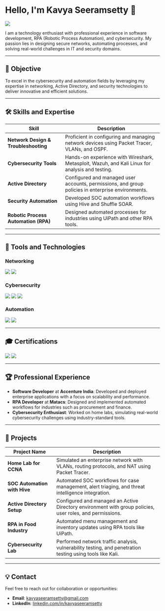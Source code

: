 # Hello, I'm Kavya Seeramsetty 👋
<a href="https://linkedin.com"><img src="https://img.shields.io/badge/-LinkedIn-0072b1?&style=for-the-badge&logo=linkedin&logoColor=white" /></a>

I am a technology enthusiast with professional experience in software development, RPA (Robotic Process Automation), and cybersecurity. My passion lies in designing secure networks, automating processes, and solving real-world challenges in IT and security domains.

---

## 🌟 Objective
To excel in the cybersecurity and automation fields by leveraging my expertise in networking, Active Directory, and security technologies to deliver innovative and efficient solutions.

---

## 🛠️ Skills and Expertise
| **Skill**                                     | **Description**                                                                                  |
|-----------------------------------------------|--------------------------------------------------------------------------------------------------|
| **Network Design & Troubleshooting**          | Proficient in configuring and managing network devices using Packet Tracer, VLANs, and OSPF.     |
| **Cybersecurity Tools**                       | Hands-on experience with Wireshark, Metasploit, Wazuh, and Kali Linux for analysis and testing.  |
| **Active Directory**                          | Configured and managed user accounts, permissions, and group policies in enterprise environments.|
| **Security Automation**                       | Developed SOC automation workflows using Hive and Shuffle SOAR.                                 |
| **Robotic Process Automation (RPA)**          | Designed automated processes for industries using UiPath and other RPA tools.                   |

---

## 🔧 Tools and Technologies
### Networking
<div>
    <img src="https://img.shields.io/badge/-Packet_Tracer-009639?&style=for-the-badge&logo=cisco&logoColor=white" />
    <img src="https://img.shields.io/badge/-Wireshark-1679A7?&style=for-the-badge&logo=Wireshark&logoColor=white" />
</div>

### Cybersecurity
<div>
    <img src="https://img.shields.io/badge/-Metasploit-007ACC?&style=for-the-badge&logo=metasploit&logoColor=white" />
    <img src="https://img.shields.io/badge/-Wazuh-5D9CEC?&style=for-the-badge&logo=wazuh&logoColor=white" />
    <img src="https://img.shields.io/badge/-Kali_Linux-557C94?&style=for-the-badge&logo=kalilinux&logoColor=white" />
</div>

### Automation
<div>
    <img src="https://img.shields.io/badge/-UiPath-0078D4?&style=for-the-badge&logo=UiPath&logoColor=white" />
    <img src="https://img.shields.io/badge/-Shuffle_SOAR-4B8BBE?&style=for-the-badge&logo=python&logoColor=white" />
</div>

---

## 🎓 Certifications
<div>
    <img src="https://img.shields.io/badge/-CCNA-009639?&style=for-the-badge&logo=cisco&logoColor=white" />
    <img src="https://img.shields.io/badge/-CompTIA_Security+-FF0000?&style=for-the-badge&logo=comptia&logoColor=white" />
</div>

---

## 🏆 Professional Experience
- **Software Developer** at **Accenture India**: Developed and deployed enterprise applications with a focus on scalability and performance.
- **RPA Developer** at **Matacs**: Designed and implemented automated workflows for industries such as procurement and finance.
- **Cybersecurity Enthusiast**: Worked on home labs, simulating real-world cybersecurity challenges using industry-standard tools.

---

## 🚀 Projects
| **Project Name**               | **Description**                                                                                           |
|---------------------------------|-----------------------------------------------------------------------------------------------------------|
| **Home Lab for CCNA**           | Simulated an enterprise network with VLANs, routing protocols, and NAT using Packet Tracer.              |
| **SOC Automation with Hive**    | Automated SOC workflows for case management, alert triaging, and threat intelligence integration.         |
| **Active Directory Setup**      | Configured and managed an Active Directory environment with group policies, user roles, and permissions. |
| **RPA in Food Industry**        | Automated menu management and inventory updates using RPA tools like UiPath.                             |
| **Cybersecurity Lab**           | Performed network traffic analysis, vulnerability testing, and penetration testing using tools like Kali. |

---

## 💡 Contact
Feel free to reach out for collaboration or opportunities:
- **Email**: kavyaseeramsetty@gmail.com
- **LinkedIn**: [linkedin.com/in/kavyaseeramsetty](https://www.linkedin.com/in/kavya-seeramsetty-570b4a158/)
